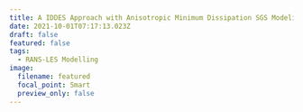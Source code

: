 ```yaml
---
title: A IDDES Approach with Anisotropic Minimum Dissipation SGS Modeling
date: 2021-10-01T07:17:13.023Z
draft: false
featured: false
tags:
  - RANS-LES Modelling
image:
  filename: featured
  focal_point: Smart
  preview_only: false
---
```

